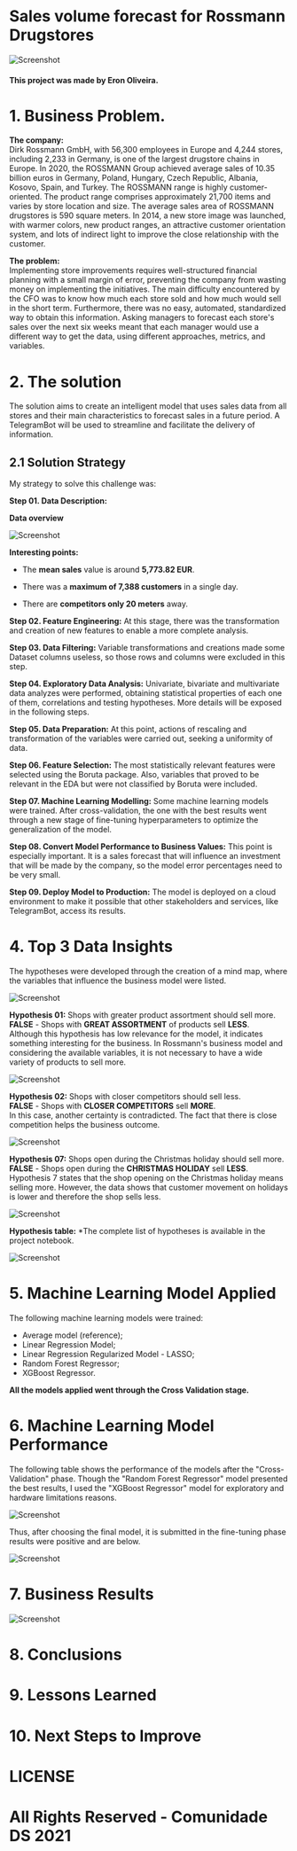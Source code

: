 # Sales volume forecast for Rossmann Drugstores

![Screenshot](https://github.com/egoliveira1/RossmannProject/blob/main/img/banner_rossmann.png)

#### This project was made by Eron Oliveira.

# 1. Business Problem.

**The company:**<br>
Dirk Rossmann GmbH, with 56,300 employees in Europe and 4,244 stores, including 2,233 in Germany, is one of the largest drugstore chains in Europe. In 2020, the ROSSMANN Group achieved average sales of 10.35 billion euros in Germany, Poland, Hungary, Czech Republic, Albania, Kosovo, Spain, and Turkey.
The ROSSMANN range is highly customer-oriented. The product range comprises approximately 21,700 items and varies by store location and size. The average sales area of ​​ROSSMANN drugstores is 590 square meters.
In 2014, a new store image was launched, with warmer colors, new product ranges, an attractive customer orientation system, and lots of indirect light to improve the close relationship with the customer.

**The problem:**<br>
Implementing store improvements requires well-structured financial planning with a small margin of error, preventing the company from wasting money on implementing the initiatives.
The main difficulty encountered by the CFO was to know how much each store sold and how much would sell in the short term.
Furthermore, there was no easy, automated, standardized way to obtain this information.
Asking managers to forecast each store's sales over the next six weeks meant that each manager would use a different way to get the data, using different approaches, metrics, and variables.

# 2. The solution
The solution aims to create an intelligent model that uses sales data from all stores and their main characteristics to forecast sales in a future period. A TelegramBot will be used to streamline and facilitate the delivery of information.

## 2.1 Solution Strategy

My strategy to solve this challenge was:

**Step 01. Data Description:**

**Data overview**

![Screenshot](https://github.com/egoliveira1/RossmannProject/blob/main/img/rossmann_data_description.png)

**Interesting points:**

- The **mean sales** value is around **5,773.82 EUR**.

- There was a **maximum of 7,388 customers** in a single day.

- There are **competitors only 20 meters** away.

**Step 02. Feature Engineering:**
At this stage, there was the transformation and creation of new features to enable a more complete analysis.

**Step 03. Data Filtering:**
Variable transformations and creations made some Dataset columns useless, so those rows and columns were excluded in this step.

**Step 04. Exploratory Data Analysis:**
Univariate, bivariate and multivariate data analyzes were performed, obtaining statistical properties of each one of them, correlations and testing hypotheses. More details will be exposed in the following steps.

**Step 05. Data Preparation:**
At this point, actions of rescaling and transformation of the variables were carried out, seeking a uniformity of data.

**Step 06. Feature Selection:**
The most statistically relevant features were selected using the Boruta package. Also, variables that proved to be relevant in the EDA but were not classified by Boruta were included.

**Step 07. Machine Learning Modelling:**
Some machine learning models were trained. After cross-validation, the one with the best results went through a new stage of fine-tuning hyperparameters to optimize the generalization of the model.

**Step 08. Convert Model Performance to Business Values:**
This point is especially important. It is a sales forecast that will influence an investment that will be made by the company, so the model error percentages need to be very small.

**Step 09. Deploy Model to Production:**
The model is deployed on a cloud environment to make it possible that other stakeholders and services, like TelegramBot,  access its results.

# 4. Top 3 Data Insights

The hypotheses were developed through the creation of a mind map, where the variables that influence the business model were listed.

![Screenshot](https://github.com/egoliveira1/RossmannProject/blob/main/img/MindMapHypothesis.png)

**Hypothesis 01:**
Shops with greater product assortment should sell more.<br>
**FALSE** - Shops with **GREAT ASSORTMENT** of products sell **LESS**.<br>
Although this hypothesis has low relevance for the model, it indicates something interesting for the business. In Rossmann's business model and considering the available variables, it is not necessary to have a wide variety of products to sell more.

![Screenshot](https://github.com/egoliveira1/RossmannProject/blob/main/img/hyp_1_assortment.png)

**Hypothesis 02:**
Shops with closer competitors should sell less.<br>
**FALSE** - Shops with **CLOSER COMPETITORS** sell **MORE**.<br>
In this case, another certainty is contradicted. The fact that there is close competition helps the business outcome.

![Screenshot](https://github.com/egoliveira1/RossmannProject/blob/main/img/hyp_2_distance.png)

**Hypothesis 07:**
Shops open during the Christmas holiday should sell more.<br>
**FALSE** - Shops open during the **CHRISTMAS HOLIDAY** sell **LESS**.<br>
Hypothesis 7 states that the shop opening on the Christmas holiday means selling more. However, the data shows that customer movement on holidays is lower and therefore the shop sells less.

![Screenshot](https://github.com/egoliveira1/RossmannProject/blob/main/img/hyp_7_holiday.png)

**Hypothesis table:**
*The complete list of hypotheses is available in the project notebook.

![Screenshot](https://github.com/egoliveira1/RossmannProject/blob/main/img/hypotheses_summary.png)


# 5. Machine Learning Model Applied
The following machine learning models were trained:

- Average model (reference);
- Linear Regression Model;
- Linear Regression Regularized Model - LASSO;
- Random Forest Regressor;
- XGBoost Regressor.

**All the models applied went through the Cross Validation stage.**

# 6. Machine Learning Model Performance
The following table shows the performance of the models after the "Cross-Validation" phase. Though the "Random Forest Regressor" model presented the best results, I used the "XGBoost Regressor" model for exploratory and hardware limitations reasons. 

![Screenshot](https://github.com/egoliveira1/RossmannProject/blob/main/img/ML_real_performance.png)

Thus, after choosing the final model, it is submitted in the fine-tuning phase results were positive and are below.

![Screenshot](https://github.com/egoliveira1/RossmannProject/blob/main/img/ML_xgb_fine_tuning.png)

# 7. Business Results

![Screenshot](https://github.com/egoliveira1/RossmannProject/blob/main/img/business_results.png)

# 8. Conclusions

# 9. Lessons Learned

# 10. Next Steps to Improve

# LICENSE

# All Rights Reserved - Comunidade DS 2021
